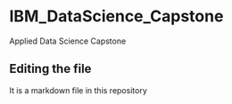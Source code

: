 # IBM_DataScience_Capstone
Applied Data Science Capstone

## Editing the file
It is a markdown file in this repository
